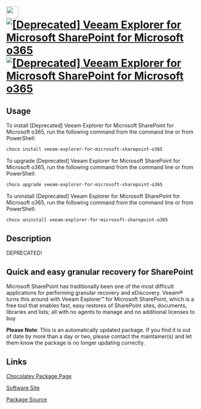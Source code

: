 ﻿# <img src="https://cdn.jsdelivr.net/gh/mkevenaar/chocolatey-packages@4f1e4139cbcdc8cf88c4621fdd7a45f6c63790f8/icons/veeam-explorer-for-microsoft-sharepoint-o365.png" width="32" height="32"/> [![[Deprecated] Veeam Explorer for Microsoft SharePoint for Microsoft o365](https://img.shields.io/chocolatey/v/veeam-explorer-for-microsoft-sharepoint-o365.svg?label=%5BDeprecated%5D+Veeam+Explorer+for+Microsoft+SharePoint+for+Microsoft+o365)](https://community.chocolatey.org/packages/veeam-explorer-for-microsoft-sharepoint-o365) [![[Deprecated] Veeam Explorer for Microsoft SharePoint for Microsoft o365](https://img.shields.io/chocolatey/dt/veeam-explorer-for-microsoft-sharepoint-o365.svg)](https://community.chocolatey.org/packages/veeam-explorer-for-microsoft-sharepoint-o365)

## Usage

To install [Deprecated] Veeam Explorer for Microsoft SharePoint for Microsoft o365, run the following command from the command line or from PowerShell:

```powershell
choco install veeam-explorer-for-microsoft-sharepoint-o365
```

To upgrade [Deprecated] Veeam Explorer for Microsoft SharePoint for Microsoft o365, run the following command from the command line or from PowerShell:

```powershell
choco upgrade veeam-explorer-for-microsoft-sharepoint-o365
```

To uninstall [Deprecated] Veeam Explorer for Microsoft SharePoint for Microsoft o365, run the following command from the command line or from PowerShell:

```powershell
choco uninstall veeam-explorer-for-microsoft-sharepoint-o365
```

## Description

DEPRECATED!

## Quick and easy granular recovery for SharePoint

Microsoft SharePoint has traditionally been one of the most difficult applications for performing granular recovery and eDiscovery. Veeam® turns this around with Veeam Explorer™ for Microsoft SharePoint, which is a free tool that enables fast, easy restores of SharePoint sites, documents, libraries and lists; all with no agents to manage and no additional licenses to buy

**Please Note**: This is an automatically updated package. If you find it is
out of date by more than a day or two, please contact the maintainer(s) and
let them know the package is no longer updating correctly.


## Links

[Chocolatey Package Page](https://community.chocolatey.org/packages/veeam-explorer-for-microsoft-sharepoint-o365)

[Software Site](http://www.veeam.com/)

[Package Source](https://github.com/mkevenaar/chocolatey-packages/tree/master/..\deprecated\/veeam-explorer-for-microsoft-sharepoint-o365)


